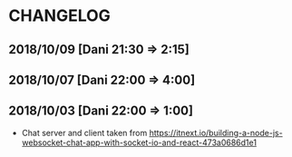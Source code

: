 # CHANGELOG

## 2018/10/09 [Dani 21:30 => 2:15]

## 2018/10/07 [Dani 22:00 => 4:00]

## 2018/10/03 [Dani 22:00 => 1:00]

- Chat server and client taken from https://itnext.io/building-a-node-js-websocket-chat-app-with-socket-io-and-react-473a0686d1e1
